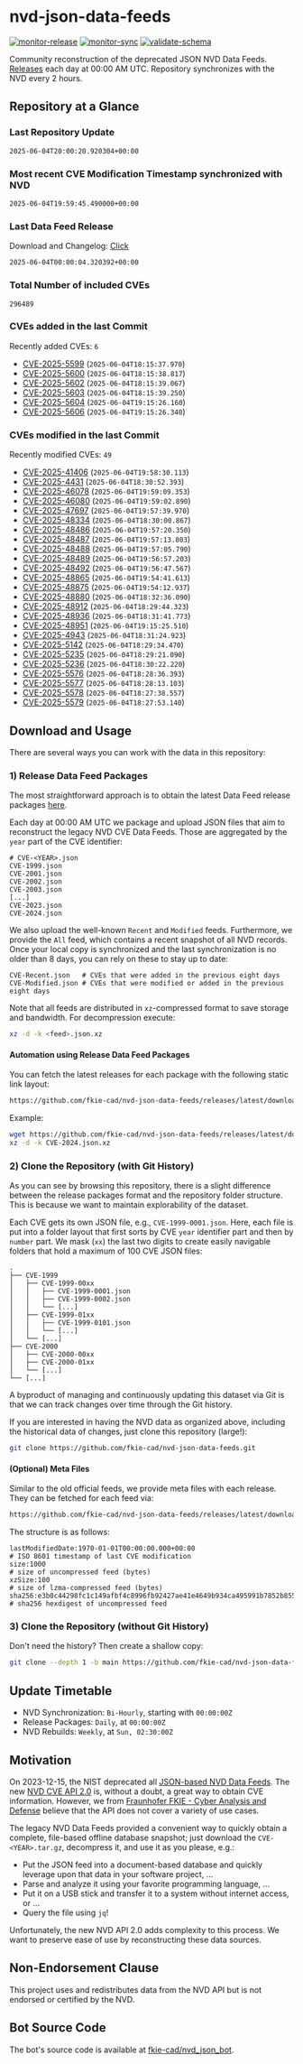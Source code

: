 # nvd-json-data-feeds

[![monitor-release](https://github.com/fkie-cad/nvd-json-data-feeds/actions/workflows/monitor_release.yml/badge.svg)](https://github.com/fkie-cad/nvd-json-data-feeds/actions/workflows/monitor_release.yml)
[![monitor-sync](https://github.com/fkie-cad/nvd-json-data-feeds/actions/workflows/monitor_sync.yml/badge.svg)](https://github.com/fkie-cad/nvd-json-data-feeds/actions/workflows/monitor_sync.yml)
[![validate-schema](https://github.com/fkie-cad/nvd-json-data-feeds/actions/workflows/validate_schema.yml/badge.svg)](https://github.com/fkie-cad/nvd-json-data-feeds/actions/workflows/validate_schema.yml)

Community reconstruction of the deprecated JSON NVD Data Feeds.
[Releases](https://github.com/fkie-cad/nvd-json-data-feeds/releases/latest) each day at 00:00 AM UTC.
Repository synchronizes with the NVD every 2 hours.

## Repository at a Glance

### Last Repository Update

```plain
2025-06-04T20:00:20.920304+00:00
```

### Most recent CVE Modification Timestamp synchronized with NVD

```plain
2025-06-04T19:59:45.490000+00:00
```

### Last Data Feed Release

Download and Changelog: [Click](https://github.com/fkie-cad/nvd-json-data-feeds/releases/latest)

```plain
2025-06-04T00:00:04.320392+00:00
```

### Total Number of included CVEs

```plain
296489
```

### CVEs added in the last Commit

Recently added CVEs: `6`

- [CVE-2025-5599](CVE-2025/CVE-2025-55xx/CVE-2025-5599.json) (`2025-06-04T18:15:37.970`)
- [CVE-2025-5600](CVE-2025/CVE-2025-56xx/CVE-2025-5600.json) (`2025-06-04T18:15:38.817`)
- [CVE-2025-5602](CVE-2025/CVE-2025-56xx/CVE-2025-5602.json) (`2025-06-04T18:15:39.067`)
- [CVE-2025-5603](CVE-2025/CVE-2025-56xx/CVE-2025-5603.json) (`2025-06-04T18:15:39.250`)
- [CVE-2025-5604](CVE-2025/CVE-2025-56xx/CVE-2025-5604.json) (`2025-06-04T19:15:26.160`)
- [CVE-2025-5606](CVE-2025/CVE-2025-56xx/CVE-2025-5606.json) (`2025-06-04T19:15:26.340`)


### CVEs modified in the last Commit

Recently modified CVEs: `49`

- [CVE-2025-41406](CVE-2025/CVE-2025-414xx/CVE-2025-41406.json) (`2025-06-04T19:58:30.113`)
- [CVE-2025-4431](CVE-2025/CVE-2025-44xx/CVE-2025-4431.json) (`2025-06-04T18:30:52.393`)
- [CVE-2025-46078](CVE-2025/CVE-2025-460xx/CVE-2025-46078.json) (`2025-06-04T19:59:09.353`)
- [CVE-2025-46080](CVE-2025/CVE-2025-460xx/CVE-2025-46080.json) (`2025-06-04T19:59:02.890`)
- [CVE-2025-47697](CVE-2025/CVE-2025-476xx/CVE-2025-47697.json) (`2025-06-04T19:57:39.970`)
- [CVE-2025-48334](CVE-2025/CVE-2025-483xx/CVE-2025-48334.json) (`2025-06-04T18:30:00.867`)
- [CVE-2025-48486](CVE-2025/CVE-2025-484xx/CVE-2025-48486.json) (`2025-06-04T19:57:20.350`)
- [CVE-2025-48487](CVE-2025/CVE-2025-484xx/CVE-2025-48487.json) (`2025-06-04T19:57:13.803`)
- [CVE-2025-48488](CVE-2025/CVE-2025-484xx/CVE-2025-48488.json) (`2025-06-04T19:57:05.790`)
- [CVE-2025-48489](CVE-2025/CVE-2025-484xx/CVE-2025-48489.json) (`2025-06-04T19:56:57.203`)
- [CVE-2025-48492](CVE-2025/CVE-2025-484xx/CVE-2025-48492.json) (`2025-06-04T19:56:47.567`)
- [CVE-2025-48865](CVE-2025/CVE-2025-488xx/CVE-2025-48865.json) (`2025-06-04T19:54:41.613`)
- [CVE-2025-48875](CVE-2025/CVE-2025-488xx/CVE-2025-48875.json) (`2025-06-04T19:54:12.937`)
- [CVE-2025-48880](CVE-2025/CVE-2025-488xx/CVE-2025-48880.json) (`2025-06-04T18:32:36.090`)
- [CVE-2025-48912](CVE-2025/CVE-2025-489xx/CVE-2025-48912.json) (`2025-06-04T18:29:44.323`)
- [CVE-2025-48936](CVE-2025/CVE-2025-489xx/CVE-2025-48936.json) (`2025-06-04T18:31:41.773`)
- [CVE-2025-48951](CVE-2025/CVE-2025-489xx/CVE-2025-48951.json) (`2025-06-04T19:15:25.510`)
- [CVE-2025-4943](CVE-2025/CVE-2025-49xx/CVE-2025-4943.json) (`2025-06-04T18:31:24.923`)
- [CVE-2025-5142](CVE-2025/CVE-2025-51xx/CVE-2025-5142.json) (`2025-06-04T18:29:34.470`)
- [CVE-2025-5235](CVE-2025/CVE-2025-52xx/CVE-2025-5235.json) (`2025-06-04T18:29:21.090`)
- [CVE-2025-5236](CVE-2025/CVE-2025-52xx/CVE-2025-5236.json) (`2025-06-04T18:30:22.220`)
- [CVE-2025-5576](CVE-2025/CVE-2025-55xx/CVE-2025-5576.json) (`2025-06-04T18:28:36.393`)
- [CVE-2025-5577](CVE-2025/CVE-2025-55xx/CVE-2025-5577.json) (`2025-06-04T18:28:13.103`)
- [CVE-2025-5578](CVE-2025/CVE-2025-55xx/CVE-2025-5578.json) (`2025-06-04T18:27:38.557`)
- [CVE-2025-5579](CVE-2025/CVE-2025-55xx/CVE-2025-5579.json) (`2025-06-04T18:27:53.140`)


## Download and Usage

There are several ways you can work with the data in this repository:

### 1) Release Data Feed Packages

The most straightforward approach is to obtain the latest Data Feed release packages [here](https://github.com/fkie-cad/nvd-json-data-feeds/releases/latest).

Each day at 00:00 AM UTC we package and upload JSON files that aim to reconstruct the legacy NVD CVE Data Feeds.
Those are aggregated by the `year` part of the CVE identifier:

```
# CVE-<YEAR>.json
CVE-1999.json
CVE-2001.json
CVE-2002.json
CVE-2003.json
[...]
CVE-2023.json
CVE-2024.json
```

We also upload the well-known `Recent` and `Modified` feeds.
Furthermore, we provide the `All` feed, which contains a recent snapshot of all NVD records.
Once your local copy is synchronized and the last synchronization is no older than 8 days, you can rely on these to stay up to date:

```plain
CVE-Recent.json   # CVEs that were added in the previous eight days
CVE-Modified.json # CVEs that were modified or added in the previous eight days
```

Note that all feeds are distributed in `xz`-compressed format to save storage and bandwidth.
For decompression execute:

```sh
xz -d -k <feed>.json.xz
```

#### Automation using Release Data Feed Packages

You can fetch the latest releases for each package with the following static link layout:

```sh
https://github.com/fkie-cad/nvd-json-data-feeds/releases/latest/download/CVE-<YEAR>.json.xz
```

Example:

```sh
wget https://github.com/fkie-cad/nvd-json-data-feeds/releases/latest/download/CVE-2024.json.xz
xz -d -k CVE-2024.json.xz
```

### 2) Clone the Repository (with Git History)

As you can see by browsing this repository, there is a slight difference between the release packages format and the repository folder structure.
This is because we want to maintain explorability of the dataset.

Each CVE gets its own JSON file, e.g., `CVE-1999-0001.json`.
Here, each file is put into a folder layout that first sorts by CVE `year` identifier part and then by `number` part.
We mask (`xx`) the last two digits to create easily navigable folders that hold a maximum of 100 CVE JSON files:

```plain
.
├── CVE-1999
│   ├── CVE-1999-00xx
│   │   ├── CVE-1999-0001.json
│   │   ├── CVE-1999-0002.json
│   │   └── [...]
│   ├── CVE-1999-01xx
│   │   ├── CVE-1999-0101.json
│   │   └── [...]
│   └── [...]
├── CVE-2000
│   ├── CVE-2000-00xx
│   ├── CVE-2000-01xx
│   └── [...]
└── [...]
```

A byproduct of managing and continuously updating this dataset via Git is that we can track changes over time through the Git history.

If you are interested in having the NVD data as organized above, including the historical data of changes, just clone this repository (large!):

```sh
git clone https://github.com/fkie-cad/nvd-json-data-feeds.git
```

#### (Optional) Meta Files

Similar to the old official feeds, we provide meta files with each release. They can be fetched for each feed via:

```sh
https://github.com/fkie-cad/nvd-json-data-feeds/releases/latest/download/CVE-<YEAR>.meta
```

The structure is as follows:

```plain
lastModifiedDate:1970-01-01T00:00:00.000+00:00                          # ISO 8601 timestamp of last CVE modification
size:1000                                                               # size of uncompressed feed (bytes)
xzSize:100                                                              # size of lzma-compressed feed (bytes)
sha256:e3b0c44298fc1c149afbf4c8996fb92427ae41e4649b934ca495991b7852b855 # sha256 hexdigest of uncompressed feed
```

### 3) Clone the Repository (without Git History)

Don't need the history? Then create a shallow copy:

```sh
git clone --depth 1 -b main https://github.com/fkie-cad/nvd-json-data-feeds.git
```


## Update Timetable

* NVD Synchronization: `Bi-Hourly`, starting with `00:00:00Z`
* Release Packages: `Daily`, at `00:00:00Z`
* NVD Rebuilds: `Weekly`, at `Sun, 02:30:00Z`


## Motivation

On 2023-12-15, the NIST deprecated all [JSON-based NVD Data Feeds](https://nvd.nist.gov/vuln/data-feeds#divRetirementBanner-1).
The new [NVD CVE API 2.0](https://nvd.nist.gov/developers/vulnerabilities) is, without a doubt, a great way to obtain CVE information.
However, we from [Fraunhofer FKIE - Cyber Analysis and Defense](https://www.fkie.fraunhofer.de/en/departments/cad.html) believe that the API does not cover a variety of use cases.

The legacy NVD Data Feeds provided a convenient way to quickly obtain a complete, file-based offline database snapshot; just download the `CVE-<YEAR>.tar.gz`, decompress it, and use it as you please, e.g.:

- Put the JSON feed into a document-based database and quickly leverage upon that data in your software project, ...
- Parse and analyze it using your favorite programming language, ...
- Put it on a USB stick and transfer it to a system without internet access, or ...
- Query the file using `jq`!

Unfortunately, the new NVD API 2.0 adds complexity to this process.
We want to preserve ease of use by reconstructing these data sources.

## Non-Endorsement Clause

This project uses and redistributes data from the NVD API but is not endorsed or certified by the NVD.

## Bot Source Code

The bot's source code is available at [fkie-cad/nvd\_json\_bot](https://github.com/fkie-cad/nvd_json_bot).
